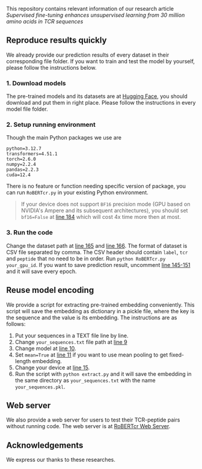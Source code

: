 This repository contains relevant information of our research article *Supervised fine-tuning enhances unsupervised learning from 30 million amino acids in TCR sequences*

## Reproduce results quickly
We already provide our prediction results of every dataset in their corresponding file folder. If you want to train and test the model by yourself, please follow the instructions below.
### 1. Download models

The pre-trained models and its datasets are at [Hugging Face](https://huggingface.co/keiwoo), you should download and put them in right place. Please follow the instructions in every model file folder.

### 2. Setup running environment
Though the main Python packages we use are
```
python=3.12.7
transformers=4.51.1
torch=2.6.0
numpy=2.2.4
pandas=2.2.3
cuda=12.4
```
There is no feature or function needing specific version of package, you can run `RoBERTcr.py` in your existing Python environment. 

> If your device does not support `BF16` precision mode (GPU based on NVIDIA's Ampere and its subsequent architectures), you should set `bf16=False` at [line 184](./RoBERTcr.py#L184) which will cost 4x time more then at most.

### 3. Run the code

Change the dataset path at [line 165](./RoBERTcr.py#L165) and [line 166](./RoBERTcr.py#L166). The format of dataset is CSV file separated by comma. The CSV header should contain `label`, `tcr` and `peptide` that no need to be in order. Run `python RoBERTcr.py your_gpu_id`. If you want to save prediction result, uncomment [line 145-151](./RoBERTcr.py#L145-L151) and it will save every epoch.

## Reuse model encoding

We provide a script for extracting pre-trained embedding conveniently. This script will save the embedding as dictionary in a pickle file, where the key is the sequence and the value is its embedding. The instructions are as follows:

1. Put your sequences in a TEXT file line by line. 
2. Change `your_sequences.txt` file path at [line 9](./extract.py#L9)
3. Change model at [line 10](./extract.py#L10).
4. Set `mean=True` at [line 11](./extract.py#L11) if you want to use mean pooling to get fixed-length embedding.
5. Change your device at [line 15](./extract.py#L15).
6. Run the script with `python extract.py` and it will save the embedding in the same directory as `your_sequences.txt` with the name `your_sequences.pkl`.

## Web server
We also provide a web server for users to test their TCR-peptide pairs without running code. The web server is at [RoBERTcr Web Server](http:).

## Acknowledgements
We express our thanks to these researches.